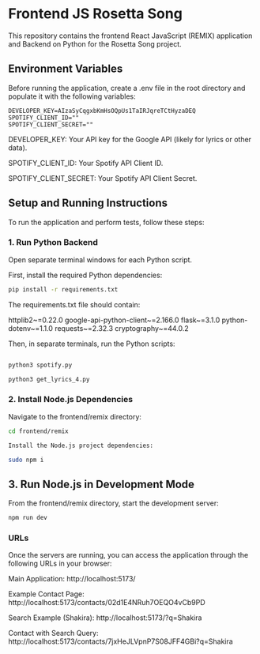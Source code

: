 # Frontend JS Rosetta Song
This repository contains the frontend React JavaScript (REMIX) application and Backend on Python for the Rosetta Song project.

## Environment Variables
Before running the application, create a .env file in the root directory and populate it with the following variables:
```
DEVELOPER_KEY=AIzaSyCqgxbKmHsOQpUs1TaIRJqreTCtHyzaDEQ
SPOTIFY_CLIENT_ID=""
SPOTIFY_CLIENT_SECRET=""
```


DEVELOPER_KEY: Your API key for the Google API (likely for lyrics or other data).

SPOTIFY_CLIENT_ID: Your Spotify API Client ID.

SPOTIFY_CLIENT_SECRET: Your Spotify API Client Secret.

## Setup and Running Instructions
To run the application and perform tests, follow these steps:

### 1. Run Python Backend
Open separate terminal windows for each Python script.

First, install the required Python dependencies:
```sh
pip install -r requirements.txt
```

The requirements.txt file should contain:

httplib2~=0.22.0
google-api-python-client~=2.166.0
flask~=3.1.0
python-dotenv~=1.1.0
requests~=2.32.3
cryptography~=44.0.2

Then, in separate terminals, run the Python scripts:

``` bash

python3 spotify.py

python3 get_lyrics_4.py

```

### 2. Install Node.js Dependencies
Navigate to the frontend/remix directory:

``` sh
cd frontend/remix

Install the Node.js project dependencies:

sudo npm i

```

## 3. Run Node.js in Development Mode

From the frontend/remix directory, start the development server:

```sh
npm run dev
```

### URLs

Once the servers are running, you can access the application through the following URLs in your browser:

Main Application: http://localhost:5173/

Example Contact Page: http://localhost:5173/contacts/02d1E4NRuh7OEQO4vCb9PD

Search Example (Shakira): http://localhost:5173/?q=Shakira

Contact with Search Query: http://localhost:5173/contacts/7jxHeJLVpnP7S08JFF4GBi?q=Shakira


